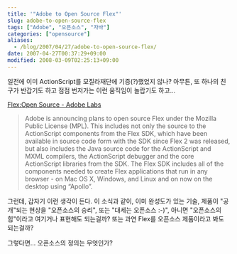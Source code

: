 ```yaml
---
title: '"Adobe to Open Source Flex"'
slug: adobe-to-open-source-flex
tags: ["Adobe", "오픈소스", "자바"]
categories: ["opensource"]
aliases:
  - /blog/2007/04/27/adobe-to-open-source-flex/
date: 2007-04-27T00:37:29+09:00
modified: 2008-03-09T02:25:13+09:00
---
```

일전에 이미 ActionScript를 모질라재단에 기증(?)했었지 않나? 아무튼, 또
하나의 친구가 반갑기도 하고 점점 번저가는 이런 움직임이 놀랍기도 하고...

[Flex:Open Source - Adobe Labs](http://labs.adobe.com/wiki/index.php/Flex:Open_Source)

> Adobe is announcing plans to open source Flex under the Mozilla Public License (MPL). This includes not only the source to the ActionScript components from the Flex SDK, which have been available in source code form with the SDK since Flex 2 was released, but also includes the Java source code for the ActionScript and MXML compilers, the ActionScript debugger and the core ActionScript libraries from the SDK. The Flex SDK includes all of the components needed to create Flex applications that run in any browser - on Mac OS X, Windows, and Linux and on now on the desktop using “Apollo”.

그런데, 갑자기 이런 생각이 든다. 이 소식과 같이, 이미 완성도가 있는 기술,
제품이 "공개"되는 현상을 "오픈소스의 승리", 또는 "대세는 오픈소스 :-)",
아니면 "오픈소스의 힘"이라고 여기거나 표현해도 되는걸까? 또는 과연 Flex를
오픈소스 제품이라고 봐도 되는걸까?

그렇다면... 오픈소스의 정의는 무엇인가?
